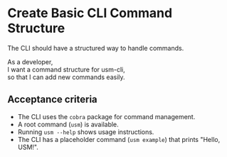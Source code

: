 # Create Basic CLI Command Structure
The CLI should have a structured way to handle commands.

As a developer,  
I want a command structure for usm-cli,  
so that I can add new commands easily.

## Acceptance criteria

- The CLI uses the `cobra` package for command management.
- A root command (`usm`) is available.
- Running `usm --help` shows usage instructions.
- The CLI has a placeholder command (`usm example`) that prints "Hello, USM!".